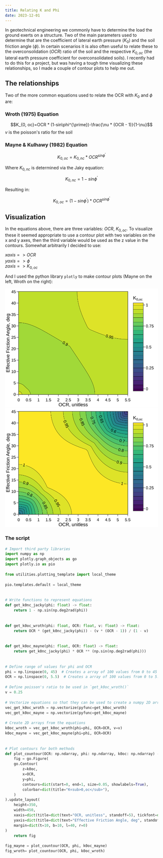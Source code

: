 ```yaml
---
title: Relating K and Phi
date: 2023-12-01
---
```


In geotechnical engineering we commonly have to determine the load the ground exerts on a structure. Two of the main parameters used to determine that are the coefficient of lateral earth pressure ($K_0$) and the soil friction angle ($\phi$). In certain scenarios it is also often useful to relate these to the overconsolidation ($OCR$) ratio of the soil and the respective $K_{0,oc}$ (the lateral earth pressure coefficient for overconsolidated soils). I recently had to do this for a project, but was having a tough time visualizing these relationships, so I made a couple of contour plots to help me out.

## The relationships

Two of the more common equations used to relate the OCR with $K_0$ and $\phi$ are:

### Wroth (1975) Equation

$$K_{0, oc}=OCR * (1-sin\phi^{\prime})-\frac{\nu * (OCR - 1)}{1-\nu}$$
$v$ is the poisson's ratio for the soil

### Mayne & Kulhawy (1982) Equation

$$K_{0, oc}=K_{0, nc}*OCR^{sin\phi^{\prime}}$$

Where $K_{0, nc}$ is determined via the Jaky equation:

$$K_{0, nc}=1-sin\phi^{\prime}$$

Resulting in:

$$K_{0, oc}=(1-sin\phi^{\prime})*OCR^{sin\phi^{\prime}}$$

## Visualization

In the equations above, there are three variables: $OCR$, $K_{0, oc}$. To visualize these it seemed appropriate to use a contour plot with two variables on the x and y axes, then the third variable would be used as the z value in the contours. Somewhat arbitrarily I decided to use:  

$xaxis => OCR$  
$yaxis => \phi^\prime$  
$zaxis => K_{0, oc}$  

And I used the python library `plotly` to make contour plots (Mayne on the left, Wroth on the right):

<div class="svg-container">
    <img src="/assets/svg/relating-k-and-phi-mayne.svg" alt="Mayne">
    <img src="/assets/svg/relating-k-and-phi-wroth.svg" alt="Wroth">
</div>

### The script

```python
# Import third party libraries
import numpy as np
import plotly.graph_objects as go
import plotly.io as pio

from utilities.plotting_template import local_theme

pio.templates.default = local_theme


# Write functions to represent equations
def get_k0nc_jacky(phi: float) -> float:
    return 1 - np.sin(np.deg2rad(phi))


def get_k0oc_wroth(phi: float, OCR: float, v: float) -> float:
    return OCR * (get_k0nc_jacky(phi)) - (v * (OCR - 1)) / (1 - v)


def get_k0oc_mayne(phi: float, OCR: float) -> float:
    return get_k0nc_jacky(phi) * OCR ** (np.sin(np.deg2rad(phi)))


# Define range of values for phi and OCR
phi = np.linspace(0, 45)  # Creates a array of 100 values from 0 to 45
OCR = np.linspace(0, 5.5)  # Creates a array of 100 values from 0 to 5.5

# Define poisson's ratio to be used in `get_k0oc_wroth()`
v = 0.25

# Vectorize equations so that they can be used to create a numpy 2D array
vec_get_k0oc_wroth = np.vectorize(pyfunc=get_k0oc_wroth)
vec_get_k0oc_mayne = np.vectorize(pyfunc=get_k0oc_mayne)

# Create 2D arrays from the equations
k0oc_wroth = vec_get_k0oc_wroth(phi=phi, OCR=OCR, v=v)
k0oc_mayne = vec_get_k0oc_mayne(phi=phi, OCR=OCR)


# Plot contours for both methods
def plot_countour(OCR: np.ndarray, phi: np.ndarray, k0oc: np.ndarray) -> np.ndarray:
    fig = go.Figure(
    go.Contour(
        z=k0oc,
        x=OCR,
        y=phi,
        contours=dict(start=0, end=1, size=0.05, showlabels=True),
        colorbar=dict(title="K<sub>0,oc</sub>"),
    )
).update_layout(
    height=350,
    width=450,
    xaxis=dict(title=dict(text="OCR, unitless", standoff=5), tickfont=dict(size=12),dtick=0.5),
    yaxis=dict(title=dict(text="Effective Friction Angle, deg", standoff=5), dtick=5),
    margin=dict(t=10, b=10, l=40, r=0)
)
    return fig

fig_mayne = plot_countour(OCR, phi, k0oc_mayne)
fig_wroth= plot_countour(OCR, phi, k0oc_wroth)
```
